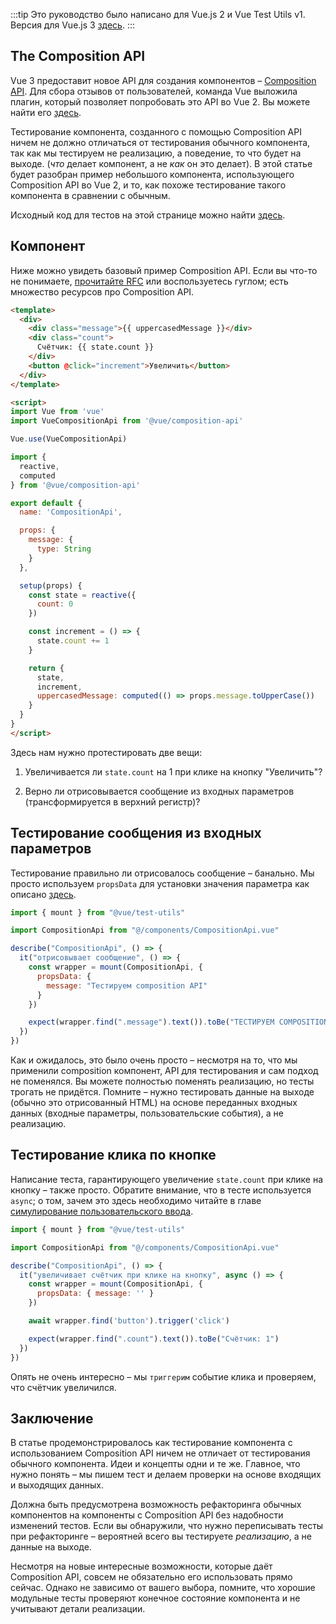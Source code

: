 :::tip Это руководство было написано для Vue.js 2 и Vue Test Utils v1.
Версия для Vue.js 3 [здесь](/v3/ru).
:::

## The Composition API

Vue 3 предоставит новое API для создания компонентов – [Composition API](https://vue-composition-api-rfc.netlify.com/#basic-example). Для сбора отзывов от пользователей, команда Vue выложила плагин, который позволяет попробовать это API во Vue 2. Вы можете найти его [здесь](https://github.com/vuejs/composition-api).

Тестирование компонента, созданного с помощью Composition API ничем не должно отличаться от тестирования обычного компонента, так как мы тестируем не реализацию, а поведение, то что будет на выходе. (*что* делает компонент, а не *как* он это делает). В этой статье будет разобран пример небольшого компонента, использующего Composition API во Vue 2, и то, как похоже тестирование такого компонента в сравнении с обычным.

Исходный код для тестов на этой странице можно найти [здесь](https://github.com/lmiller1990/vue-testing-handbook/tree/master/demo-app/tests/unit/CompositionApi.spec.js).

## Компонент

Ниже можно увидеть базовый пример Composition API. Если вы что-то не понимаете, [прочитайте RFC](https://vue-composition-api-rfc.netlify.com/) или воспользуетесь гуглом; есть множество ресурсов про Composition API.

```html
<template>
  <div>
    <div class="message">{{ uppercasedMessage }}</div>
    <div class="count">
      Счётчик: {{ state.count }}
    </div>
    <button @click="increment">Увеличить</button>
  </div>
</template>

<script>
import Vue from 'vue'
import VueCompositionApi from '@vue/composition-api'

Vue.use(VueCompositionApi)

import { 
  reactive,
  computed
} from '@vue/composition-api'

export default {
  name: 'CompositionApi',

  props: {
    message: {
      type: String
    }
  },

  setup(props) {
    const state = reactive({
      count: 0
    })

    const increment = () => {
      state.count += 1
    }

    return {
      state,
      increment,
      uppercasedMessage: computed(() => props.message.toUpperCase())
    }
  }
}
</script>
```

Здесь нам нужно протестировать две вещи:

1. Увеличивается ли `state.count` на 1 при клике на кнопку "Увеличить"?

2. Верно ли отрисовывается сообщение из входных параметров (трансформируется в верхний регистр)?

## Тестирование сообщения из входных параметров

Тестирование правильно ли отрисовалось сообщение – банально. Мы просто используем `propsData` для установки значения параметра как описано [здесь](/ru/components-with-props.html).

```js
import { mount } from "@vue/test-utils"

import CompositionApi from "@/components/CompositionApi.vue"

describe("CompositionApi", () => {
  it("отрисовывает сообщение", () => {
    const wrapper = mount(CompositionApi, {
      propsData: {
        message: "Тестируем composition API"
      }
    })

    expect(wrapper.find(".message").text()).toBe("ТЕСТИРУЕМ COMPOSITION API")
  })
})
```

Как и ожидалось, это было очень просто – несмотря на то, что мы применили composition компонент, API для тестирования и сам подход не поменялся. Вы можете полностью поменять реализацию, но тесты трогать не придётся. Помните – нужно тестировать данные на выходе (обычно это отрисованный HTML) на основе переданных входных данных (входные параметры, пользовательские события), а не реализацию.

## Тестирование клика по кнопке

Написание теста, гарантирующего увеличение `state.count` при клике на кнопку – также просто. Обратите внимание, что в тесте используется `async`; о том, зачем это здесь необходимо читайте в главе [симулирование пользовательского ввода](/ru/simulating-user-input.html#writing-the-test).

```js
import { mount } from "@vue/test-utils"

import CompositionApi from "@/components/CompositionApi.vue"

describe("CompositionApi", () => {
  it("увеличивает счётчик при клике на кнопку", async () => {
    const wrapper = mount(CompositionApi, {
      propsData: { message: '' }
    })

    await wrapper.find('button').trigger('click')

    expect(wrapper.find(".count").text()).toBe("Счётчик: 1")
  })
})
```
Опять не очень интересно – мы `триггерим` событие клика и проверяем, что счётчик увеличился.

## Заключение

В статье продемонстрировалось как тестирование компонента с использованием Composition API ничем не отличает от тестирования обычного компонента. Идеи и концепты одни и те же. Главное, что нужно понять – мы пишем тест и делаем проверки на основе входящих и выходящих данных.

Должна быть предусмотрена возможность рефакторинга обычных компонентов на компоненты с Composition API без надобности изменений тестов. Если вы обнаружили, что нужно переписывать тесты при рефакторинге – вероятней всего вы тестируете *реализацию*, а не данные на выходе.

Несмотря на новые интересные возможности, которые даёт Composition API, совсем не обязательно его использовать прямо сейчас. Однако не зависимо от вашего выбора, помните, что хорошие модульные тесты проверяют конечное состояние компонента и не учитывают детали реализации.
